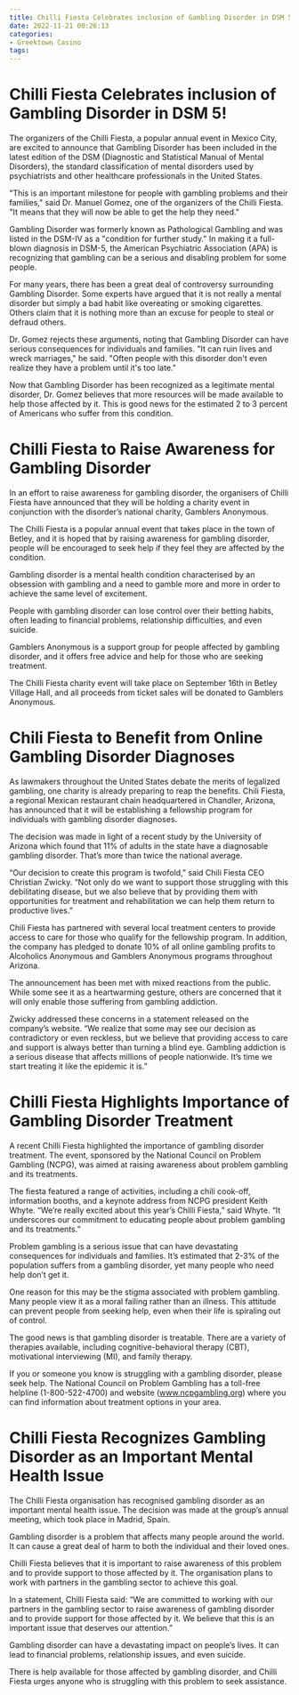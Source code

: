 ```yaml
---
title: Chilli Fiesta Celebrates inclusion of Gambling Disorder in DSM 5!
date: 2022-11-21 00:26:13
categories:
- Greektown Casino
tags:
---
```



#  Chilli Fiesta Celebrates inclusion of Gambling Disorder in DSM 5!

The organizers of the Chilli Fiesta, a popular annual event in Mexico City, are excited to announce that Gambling Disorder has been included in the latest edition of the DSM (Diagnostic and Statistical Manual of Mental Disorders), the standard classification of mental disorders used by psychiatrists and other healthcare professionals in the United States.

"This is an important milestone for people with gambling problems and their families," said Dr. Manuel Gomez, one of the organizers of the Chilli Fiesta. "It means that they will now be able to get the help they need."

Gambling Disorder was formerly known as Pathological Gambling and was listed in the DSM-IV as a "condition for further study." In making it a full-blown diagnosis in DSM-5, the American Psychiatric Association (APA) is recognizing that gambling can be a serious and disabling problem for some people.

For many years, there has been a great deal of controversy surrounding Gambling Disorder. Some experts have argued that it is not really a mental disorder but simply a bad habit like overeating or smoking cigarettes. Others claim that it is nothing more than an excuse for people to steal or defraud others.

Dr. Gomez rejects these arguments, noting that Gambling Disorder can have serious consequences for individuals and families. "It can ruin lives and wreck marriages," he said. "Often people with this disorder don't even realize they have a problem until it's too late."

Now that Gambling Disorder has been recognized as a legitimate mental disorder, Dr. Gomez believes that more resources will be made available to help those affected by it. This is good news for the estimated 2 to 3 percent of Americans who suffer from this condition.

#  Chilli Fiesta to Raise Awareness for Gambling Disorder

In an effort to raise awareness for gambling disorder, the organisers of Chilli Fiesta have announced that they will be holding a charity event in conjunction with the disorder’s national charity, Gamblers Anonymous.

The Chilli Fiesta is a popular annual event that takes place in the town of Betley, and it is hoped that by raising awareness for gambling disorder, people will be encouraged to seek help if they feel they are affected by the condition.

Gambling disorder is a mental health condition characterised by an obsession with gambling and a need to gamble more and more in order to achieve the same level of excitement.

People with gambling disorder can lose control over their betting habits, often leading to financial problems, relationship difficulties, and even suicide.

Gamblers Anonymous is a support group for people affected by gambling disorder, and it offers free advice and help for those who are seeking treatment.

The Chilli Fiesta charity event will take place on September 16th in Betley Village Hall, and all proceeds from ticket sales will be donated to Gamblers Anonymous.

#  Chili Fiesta to Benefit from Online Gambling Disorder Diagnoses

As lawmakers throughout the United States debate the merits of legalized gambling, one charity is already preparing to reap the benefits. Chili Fiesta, a regional Mexican restaurant chain headquartered in Chandler, Arizona, has announced that it will be establishing a fellowship program for individuals with gambling disorder diagnoses.

The decision was made in light of a recent study by the University of Arizona which found that 11% of adults in the state have a diagnosable gambling disorder. That’s more than twice the national average.

“Our decision to create this program is twofold,” said Chili Fiesta CEO Christian Zwicky. “Not only do we want to support those struggling with this debilitating disease, but we also believe that by providing them with opportunities for treatment and rehabilitation we can help them return to productive lives.”

Chili Fiesta has partnered with several local treatment centers to provide access to care for those who qualify for the fellowship program. In addition, the company has pledged to donate 10% of all online gambling profits to Alcoholics Anonymous and Gamblers Anonymous programs throughout Arizona.

The announcement has been met with mixed reactions from the public. While some see it as a heartwarming gesture, others are concerned that it will only enable those suffering from gambling addiction.

Zwicky addressed these concerns in a statement released on the company’s website. “We realize that some may see our decision as contradictory or even reckless, but we believe that providing access to care and support is always better than turning a blind eye. Gambling addiction is a serious disease that affects millions of people nationwide. It’s time we start treating it like the epidemic it is.”

#  Chilli Fiesta Highlights Importance of Gambling Disorder Treatment

A recent Chilli Fiesta highlighted the importance of gambling disorder treatment. The event, sponsored by the National Council on Problem Gambling (NCPG), was aimed at raising awareness about problem gambling and its treatments.

The fiesta featured a range of activities, including a chili cook-off, information booths, and a keynote address from NCPG president Keith Whyte. “We’re really excited about this year’s Chilli Fiesta,” said Whyte. “It underscores our commitment to educating people about problem gambling and its treatments.”

Problem gambling is a serious issue that can have devastating consequences for individuals and families. It’s estimated that 2-3% of the population suffers from a gambling disorder, yet many people who need help don’t get it.

One reason for this may be the stigma associated with problem gambling. Many people view it as a moral failing rather than an illness. This attitude can prevent people from seeking help, even when their life is spiraling out of control.

The good news is that gambling disorder is treatable. There are a variety of therapies available, including cognitive-behavioral therapy (CBT), motivational interviewing (MI), and family therapy.

If you or someone you know is struggling with a gambling disorder, please seek help. The National Council on Problem Gambling has a toll-free helpline (1-800-522-4700) and website (www.ncpgambling.org) where you can find information about treatment options in your area.

#  Chilli Fiesta Recognizes Gambling Disorder as an Important Mental Health Issue

The Chilli Fiesta organisation has recognised gambling disorder as an important mental health issue. The decision was made at the group’s annual meeting, which took place in Madrid, Spain.

Gambling disorder is a problem that affects many people around the world. It can cause a great deal of harm to both the individual and their loved ones.

Chilli Fiesta believes that it is important to raise awareness of this problem and to provide support to those affected by it. The organisation plans to work with partners in the gambling sector to achieve this goal.

In a statement, Chilli Fiesta said: “We are committed to working with our partners in the gambling sector to raise awareness of gambling disorder and to provide support for those affected by it. We believe that this is an important issue that deserves our attention.”

Gambling disorder can have a devastating impact on people’s lives. It can lead to financial problems, relationship issues, and even suicide.

There is help available for those affected by gambling disorder, and Chilli Fiesta urges anyone who is struggling with this problem to seek assistance.